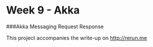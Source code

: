 # Week 9 - Akka
 
###Akka Messaging Request Response

This project accompanies the write-up on http://rerun.me
